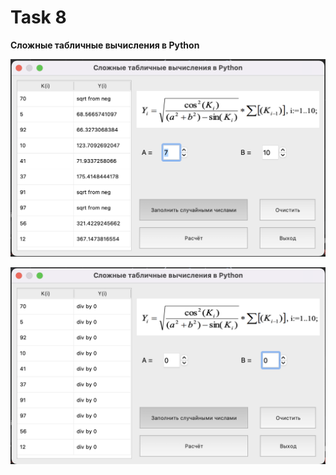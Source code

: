 ﻿# Task 8
**Сложные табличные вычисления в Python**

![Screenshot](screenshot_1.png)

![Screenshot](screenshot_2.png)
